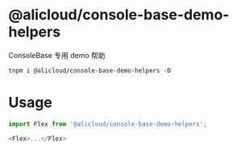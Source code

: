 @alicloud/console-base-demo-helpers
===

ConsoleBase 专用 demo 帮助

```shell script
tnpm i @alicloud/console-base-demo-helpers -D
```

# Usage

```js
import Flex from '@alicloud/console-base-demo-helpers';

<Flex>...</Flex>
```
